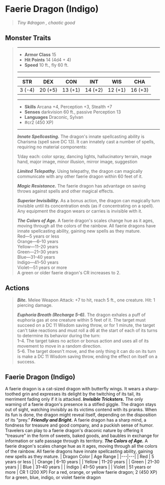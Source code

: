 # Faerie Dragon (Indigo)
>*Tiny #dragon , chaotic good*
## Monster Traits
>___
>- **Armor Class** 15
>- **Hit Points** 14 (4d4 + 4)
>- **Speed** 10 ft., fly 60 ft.
>___
>|STR|DEX|CON|INT|WIS|CHA|
>|:---:|:---:|:---:|:---:|:---:|:---:|
>|3 (-4)|20 (+5)|13 (+1)|14 (+2)|12 (+1)|16 (+3)|
>___
>- **Skills** Arcana +4, Perception +3, Stealth +7
>- **Senses** darkvision 60 ft., passive Perception 13
>- **Languages** Draconic, Sylvan
>- #cr2 (450 XP)
>___
>***Innate Spellcasting.*** The dragon's innate spellcasting ability is Charisma (spell save DC 13). It can innately cast a number of spells, requiring no material components:  
>
>1/day each: color spray, dancing lights, hallucinatory terrain, mage hand, major image, minor illusion, mirror image, suggestion  
>
>
>***Limited Telepathy.*** Using telepathy, the dragon can magically communicate with any other faerie dragon within 60 feet of it.  
>
>***Magic Resistance.*** The faerie dragon has advantage on saving throws against spells and other magical effects.  
>
>***Superior Invisibility.*** As a bonus action, the dragon can magically turn invisible until its concentration ends (as if concentrating on a spell). Any equipment the dragon wears or carries is invisible with it.  
>
>***The Colors of Age.*** A faerie dragon's scales change hue as it ages, moving through all the colors of the rainbow. All faerie dragons have innate spellcasting ability, gaining new spells as they mature.  
>Red—5 years or less  
>Orange—6–10 years  
>Yellow—11–20 years  
>Green—21–30 years  
>Blue—31–40 years  
>Indigo—41–50 years  
>Violet—51 years or more  
>A green or older faerie dragon's CR increases to 2.  
>
## Actions
>***Bite.*** Melee Weapon Attack: +7 to hit, reach 5 ft., one creature. Hit: 1 piercing damage.  
>
>***Euphoria Breath (Recharge 5–6).*** The dragon exhales a puff of euphoria gas at one creature within 5 feet of it. The target must succeed on a DC 11 Wisdom saving throw, or for 1 minute, the target can't take reactions and must roll a d6 at the start of each of its turns to determine its behavior during the turn:  
>1–4. The target takes no action or bonus action and uses all of its movement to move in a random direction.  
>5–6. The target doesn't move, and the only thing it can do on its turn is make a DC 11 Wisdom saving throw, ending the effect on itself on a success.
## Faerie Dragon (Indigo)
A faerie dragon is a cat-sized dragon with butterfly wings. It wears a sharp-toothed grin and expresses its delight by the twitching of its tail, its merriment fading only if it is attacked.
***Invisible Tricksters.*** The only warning of a faerie dragon's presence is a stifled giggle. The dragon stays out of sight, watching invisibly as its victims contend with its pranks. When its fun is done, the dragon might reveal itself, depending on the disposition of its "prey."
***Friendly and Bright.*** A faerie dragon has a sharp mind, a fondness for treasure and good company, and a puckish sense of humor. Travelers can play to a faerie dragon's draconic nature by offering it "treasure" in the form of sweets, baked goods, and baubles in exchange for information or safe passage through its territory.
***The Colors of Age.*** A faerie dragon's scales change hue as it ages, moving through all the colors of the rainbow. All faerie dragons have innate spellcasting ability, gaining new spells as they mature.
| Dragon Color | Age Range |
|---|---|
| Red | 5 years or less |
| Orange | 6–10 years |
| Yellow | 11–20 years |
| Green | 21–30 years |
| Blue | 31–40 years |
| Indigo | 41–50 years |
| Violet | 51 years or more |
CR 1 (200 XP) For a red, orange, or yellow faerie dragon; 2 (450 XP) for a green, blue, indigo, or violet faerie dragon
